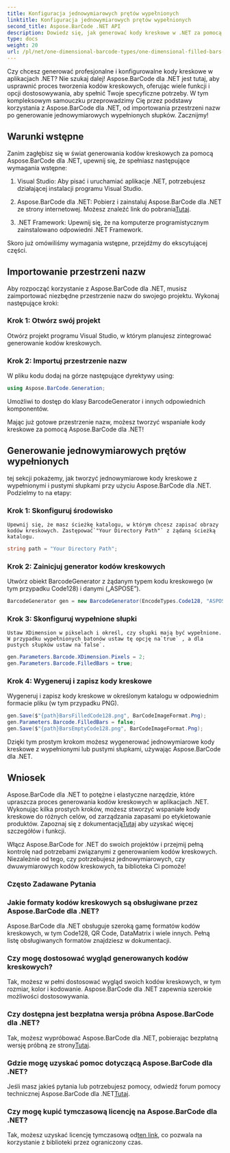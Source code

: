 ```yaml
---
title: Konfiguracja jednowymiarowych prętów wypełnionych
linktitle: Konfiguracja jednowymiarowych prętów wypełnionych
second_title: Aspose.BarCode .NET API
description: Dowiedz się, jak generować kody kreskowe w .NET za pomocą Aspose.BarCode dla .NET. Ten kompleksowy samouczek obejmuje wszystko, od importowania przestrzeni nazw po tworzenie jednowymiarowych kodów kreskowych.
type: docs
weight: 20
url: /pl/net/one-dimensional-barcode-types/one-dimensional-filled-bars-configuration/
---
```


Czy chcesz generować profesjonalne i konfigurowalne kody kreskowe w aplikacjach .NET? Nie szukaj dalej! Aspose.BarCode dla .NET jest tutaj, aby usprawnić proces tworzenia kodów kreskowych, oferując wiele funkcji i opcji dostosowywania, aby spełnić Twoje specyficzne potrzeby. W tym kompleksowym samouczku przeprowadzimy Cię przez podstawy korzystania z Aspose.BarCode dla .NET, od importowania przestrzeni nazw po generowanie jednowymiarowych wypełnionych słupków. Zacznijmy!

## Warunki wstępne

Zanim zagłębisz się w świat generowania kodów kreskowych za pomocą Aspose.BarCode dla .NET, upewnij się, że spełniasz następujące wymagania wstępne:

1. Visual Studio: Aby pisać i uruchamiać aplikacje .NET, potrzebujesz działającej instalacji programu Visual Studio.

2.  Aspose.BarCode dla .NET: Pobierz i zainstaluj Aspose.BarCode dla .NET ze strony internetowej. Możesz znaleźć link do pobrania[Tutaj](https://releases.aspose.com/barcode/net/).

3. .NET Framework: Upewnij się, że na komputerze programistycznym zainstalowano odpowiedni .NET Framework.

Skoro już omówiliśmy wymagania wstępne, przejdźmy do ekscytującej części.

## Importowanie przestrzeni nazw

Aby rozpocząć korzystanie z Aspose.BarCode dla .NET, musisz zaimportować niezbędne przestrzenie nazw do swojego projektu. Wykonaj następujące kroki:

### Krok 1: Otwórz swój projekt
   Otwórz projekt programu Visual Studio, w którym planujesz zintegrować generowanie kodów kreskowych.

### Krok 2: Importuj przestrzenie nazw
   W pliku kodu dodaj na górze następujące dyrektywy using:

   ```csharp
   using Aspose.BarCode.Generation;
   ```

   Umożliwi to dostęp do klasy BarcodeGenerator i innych odpowiednich komponentów.

Mając już gotowe przestrzenie nazw, możesz tworzyć wspaniałe kody kreskowe za pomocą Aspose.BarCode dla .NET!

## Generowanie jednowymiarowych prętów wypełnionych

tej sekcji pokażemy, jak tworzyć jednowymiarowe kody kreskowe z wypełnionymi i pustymi słupkami przy użyciu Aspose.BarCode dla .NET. Podzielmy to na etapy:

### Krok 1: Skonfiguruj środowisko
    Upewnij się, że masz ścieżkę katalogu, w którym chcesz zapisać obrazy kodów kreskowych. Zastępować`"Your Directory Path"` z żądaną ścieżką katalogu.

   ```csharp
   string path = "Your Directory Path";
   ```

### Krok 2: Zainicjuj generator kodów kreskowych
   Utwórz obiekt BarcodeGenerator z żądanym typem kodu kreskowego (w tym przypadku Code128) i danymi („ASPOSE”).

   ```csharp
   BarcodeGenerator gen = new BarcodeGenerator(EncodeTypes.Code128, "ASPOSE");
   ```

### Krok 3: Skonfiguruj wypełnione słupki
    Ustaw XDimension w pikselach i określ, czy słupki mają być wypełnione. W przypadku wypełnionych batonów ustaw tę opcję na`true` , a dla pustych słupków ustaw na`false`.

   ```csharp
   gen.Parameters.Barcode.XDimension.Pixels = 2;
   gen.Parameters.Barcode.FilledBars = true;
   ```

### Krok 4: Wygeneruj i zapisz kody kreskowe
   Wygeneruj i zapisz kody kreskowe w określonym katalogu w odpowiednim formacie pliku (w tym przypadku PNG).

   ```csharp
   gen.Save($"{path}BarsFilledCode128.png", BarCodeImageFormat.Png);
   gen.Parameters.Barcode.FilledBars = false;
   gen.Save($"{path}BarsEmptyCode128.png", BarCodeImageFormat.Png);
   ```

Dzięki tym prostym krokom możesz wygenerować jednowymiarowe kody kreskowe z wypełnionymi lub pustymi słupkami, używając Aspose.BarCode dla .NET.

## Wniosek

Aspose.BarCode dla .NET to potężne i elastyczne narzędzie, które upraszcza proces generowania kodów kreskowych w aplikacjach .NET. Wykonując kilka prostych kroków, możesz stworzyć wspaniałe kody kreskowe do różnych celów, od zarządzania zapasami po etykietowanie produktów. Zapoznaj się z dokumentacją[Tutaj](https://reference.aspose.com/barcode/net/) aby uzyskać więcej szczegółów i funkcji.

Włącz Aspose.BarCode for .NET do swoich projektów i przejmij pełną kontrolę nad potrzebami związanymi z generowaniem kodów kreskowych. Niezależnie od tego, czy potrzebujesz jednowymiarowych, czy dwuwymiarowych kodów kreskowych, ta biblioteka Ci pomoże!

### Często Zadawane Pytania

### Jakie formaty kodów kreskowych są obsługiwane przez Aspose.BarCode dla .NET?
Aspose.BarCode dla .NET obsługuje szeroką gamę formatów kodów kreskowych, w tym Code128, QR Code, DataMatrix i wiele innych. Pełną listę obsługiwanych formatów znajdziesz w dokumentacji.

### Czy mogę dostosować wygląd generowanych kodów kreskowych?
Tak, możesz w pełni dostosować wygląd swoich kodów kreskowych, w tym rozmiar, kolor i kodowanie. Aspose.BarCode dla .NET zapewnia szerokie możliwości dostosowywania.

### Czy dostępna jest bezpłatna wersja próbna Aspose.BarCode dla .NET?
Tak, możesz wypróbować Aspose.BarCode dla .NET, pobierając bezpłatną wersję próbną ze strony[Tutaj](https://releases.aspose.com/).

### Gdzie mogę uzyskać pomoc dotyczącą Aspose.BarCode dla .NET?
 Jeśli masz jakieś pytania lub potrzebujesz pomocy, odwiedź forum pomocy technicznej Aspose.BarCode dla .NET[Tutaj](https://forum.aspose.com/c/barcode/13).

### Czy mogę kupić tymczasową licencję na Aspose.BarCode dla .NET?
 Tak, możesz uzyskać licencję tymczasową od[ten link](https://purchase.aspose.com/temporary-license/), co pozwala na korzystanie z biblioteki przez ograniczony czas.